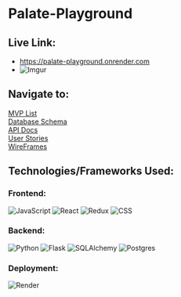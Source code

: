 # Palate-Playground



## Live Link: 
   - https://palate-playground.onrender.com
   - ![Imgur](https://i.imgur.com/MQNTAa2.gif)

## Navigate to:

[MVP List](https://github.com/agabriele73/Palate-Playground/wiki/MVP-List)\
[Database Schema](https://github.com/agabriele73/Palate-Playground/wiki/DBSCHEMA)\
[API Docs](https://github.com/agabriele73/Palate-Playground/wiki/API-Docs)\
[User Stories](https://github.com/agabriele73/Palate-Playground/wiki/User-Stories)\
[WireFrames](https://github.com/agabriele73/Palate-Playground/wiki/WireFrames)


## Technologies/Frameworks Used:

### Frontend:
![JavaScript](https://img.shields.io/badge/Javascript-F7DF1E?style=for-the-badge&logo=javascript&logoColor=black)
![React](https://img.shields.io/badge/react-676E77?style=for-the-badge&logo=react&logoColor=#61DAFB)
![Redux](https://img.shields.io/badge/Redux-764ABC?style=for-the-badge&logo=redux&logoColor=white)
![CSS](https://img.shields.io/badge/CSS3-1572B6?style=for-the-badge&logo=css3&logoColor=white)

### Backend:
![Python](https://img.shields.io/badge/Python-4081B3?style=for-the-badge&logo=python&logoColor=ffe66a)
![Flask](https://img.shields.io/badge/Flask-000000?style=for-the-badge&logo=flask&logoColor=white)
![SQLAlchemy](https://img.shields.io/badge/SQLAlchemy-D71F00?style=for-the-badge&logoColor=white)
![Postgres](https://img.shields.io/badge/Postgres-4169E1?style=for-the-badge&logo=postgresql&logoColor=white)


### Deployment:
![Render](https://img.shields.io/badge/Render-46E3B7?style=for-the-badge&logo=render&logoColor=white)
